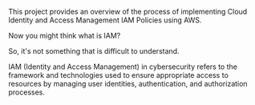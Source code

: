 This project provides an overview of the process of implementing Cloud Identity and Access Management IAM Policies using AWS. 

Now you might think what is IAM?

So, it's not something that is difficult to understand.

IAM (Identity and Access Management) in cybersecurity refers to the framework and technologies used to ensure appropriate access to resources by managing user identities, authentication, and authorization processes.

